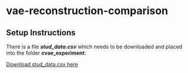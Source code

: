 # vae-reconstruction-comparison

## Setup Instructions

There is a file ***stud_data.csv*** which needs to be downloaded and placed into the folder **cvae_experiment**:

[Download stud_data.csv here](https://send.firefox.com/download/3e473ec785cb03a1/#iZ0ywWh_sCUGdowfAExr3A)
